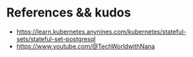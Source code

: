 # 

# References && kudos

* https://learn.kubernetes.anynines.com/kubernetes/stateful-sets/stateful-set-postgresql
* https://www.youtube.com/@TechWorldwithNana

